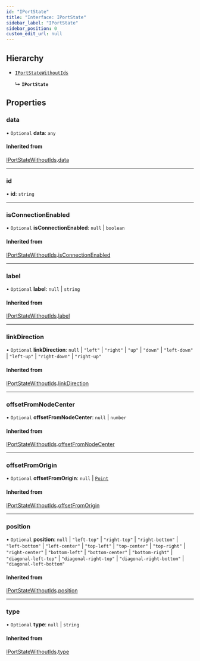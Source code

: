 ```yaml
---
id: "IPortState"
title: "Interface: IPortState"
sidebar_label: "IPortState"
sidebar_position: 0
custom_edit_url: null
---
```


## Hierarchy

- [`IPortStateWithoutIds`](IPortStateWithoutIds.md)

  ↳ **`IPortState`**

## Properties

### data

• `Optional` **data**: `any`

#### Inherited from

[IPortStateWithoutIds](IPortStateWithoutIds.md).[data](IPortStateWithoutIds.md#data)

___

### id

• **id**: `string`

___

### isConnectionEnabled

• `Optional` **isConnectionEnabled**: ``null`` \| `boolean`

#### Inherited from

[IPortStateWithoutIds](IPortStateWithoutIds.md).[isConnectionEnabled](IPortStateWithoutIds.md#isconnectionenabled)

___

### label

• `Optional` **label**: ``null`` \| `string`

#### Inherited from

[IPortStateWithoutIds](IPortStateWithoutIds.md).[label](IPortStateWithoutIds.md#label)

___

### linkDirection

• `Optional` **linkDirection**: ``null`` \| ``"left"`` \| ``"right"`` \| ``"up"`` \| ``"down"`` \| ``"left-down"`` \| ``"left-up"`` \| ``"right-down"`` \| ``"right-up"``

#### Inherited from

[IPortStateWithoutIds](IPortStateWithoutIds.md).[linkDirection](IPortStateWithoutIds.md#linkdirection)

___

### offsetFromNodeCenter

• `Optional` **offsetFromNodeCenter**: ``null`` \| `number`

#### Inherited from

[IPortStateWithoutIds](IPortStateWithoutIds.md).[offsetFromNodeCenter](IPortStateWithoutIds.md#offsetfromnodecenter)

___

### offsetFromOrigin

• `Optional` **offsetFromOrigin**: ``null`` \| [`Point`](../#point)

#### Inherited from

[IPortStateWithoutIds](IPortStateWithoutIds.md).[offsetFromOrigin](IPortStateWithoutIds.md#offsetfromorigin)

___

### position

• `Optional` **position**: ``null`` \| ``"left-top"`` \| ``"right-top"`` \| ``"right-bottom"`` \| ``"left-bottom"`` \| ``"left-center"`` \| ``"top-left"`` \| ``"top-center"`` \| ``"top-right"`` \| ``"right-center"`` \| ``"bottom-left"`` \| ``"bottom-center"`` \| ``"bottom-right"`` \| ``"diagonal-left-top"`` \| ``"diagonal-right-top"`` \| ``"diagonal-right-bottom"`` \| ``"diagonal-left-bottom"``

#### Inherited from

[IPortStateWithoutIds](IPortStateWithoutIds.md).[position](IPortStateWithoutIds.md#position)

___

### type

• `Optional` **type**: ``null`` \| `string`

#### Inherited from

[IPortStateWithoutIds](IPortStateWithoutIds.md).[type](IPortStateWithoutIds.md#type)
